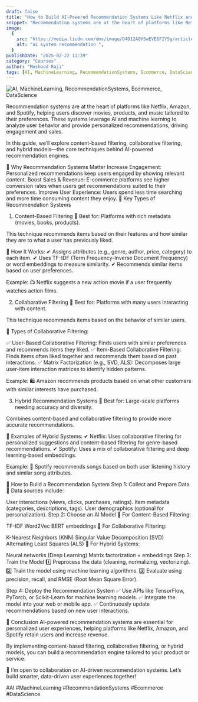 ```yaml
---
draft: false
title: "How to Build AI-Powered Recommendation Systems Like Netflix and Amazon"
snippet: "Recommendation systems are at the heart of platforms like Netflix, Amazon, and Spotify, helping users discover movies, products, and music tailored to their preferences. These systems leverage AI and machine learning to analyze user behavior and provide personalized recommendations, driving engagement and sales."
image:
  {
    src: "https://media.licdn.com/dms/image/D4D12AQHSwEVE6FIYSg/article-cover_image-shrink_720_1280/0/1710834928476?e=2147483647&v=beta&t=bbSjRs15LDXaWrKSIhnHHC8jilREvWzaJ9T63-9dP3E",
    alt: "ai system recommendation ",
  }
publishDate: "2025-02-22 11:39"
category: "Courses"
author: "Moshood Raji"
tags: [AI, MachineLearning, RecommendationSystems, Ecommerce, DataScience]
---
```


![AI, MachineLearning, RecommendationSystems, Ecommerce, DataScience ](https://media.licdn.com/dms/image/D4D12AQHSwEVE6FIYSg/article-cover_image-shrink_720_1280/0/1710834928476?e=2147483647&v=beta&t=bbSjRs15LDXaWrKSIhnHHC8jilREvWzaJ9T63-9dP3E)

Recommendation systems are at the heart of platforms like Netflix, Amazon, and Spotify, helping users discover movies, products, and music tailored to their preferences. These systems leverage AI and machine learning to analyze user behavior and provide personalized recommendations, driving engagement and sales.

In this guide, we’ll explore content-based filtering, collaborative filtering, and hybrid models—the core techniques behind AI-powered recommendation engines.

🔹 Why Recommendation Systems Matter
Increase Engagement: Personalized recommendations keep users engaged by showing relevant content.
Boost Sales & Revenue: E-commerce platforms see higher conversion rates when users get recommendations suited to their preferences.
Improve User Experience: Users spend less time searching and more time consuming content they enjoy.
🔹 Key Types of Recommendation Systems

1. Content-Based Filtering
   🚀 Best for: Platforms with rich metadata (movies, books, products).

This technique recommends items based on their features and how similar they are to what a user has previously liked.

🔹 How It Works:
✔ Assigns attributes (e.g., genre, author, price, category) to each item.
✔ Uses TF-IDF (Term Frequency-Inverse Document Frequency) or word embeddings to measure similarity.
✔ Recommends similar items based on user preferences.

Example:
📺 Netflix suggests a new action movie if a user frequently watches action films.

2. Collaborative Filtering
   🚀 Best for: Platforms with many users interacting with content.

This technique recommends items based on the behavior of similar users.

🔹 Types of Collaborative Filtering:

✅ User-Based Collaborative Filtering: Finds users with similar preferences and recommends items they liked.
✅ Item-Based Collaborative Filtering: Finds items often liked together and recommends them based on past interactions.
✅ Matrix Factorization (e.g., SVD, ALS): Decomposes large user-item interaction matrices to identify hidden patterns.

Example:
🛍 Amazon recommends products based on what other customers with similar interests have purchased.

3. Hybrid Recommendation Systems
   🚀 Best for: Large-scale platforms needing accuracy and diversity.

Combines content-based and collaborative filtering to provide more accurate recommendations.

🔹 Examples of Hybrid Systems:
✔ Netflix: Uses collaborative filtering for personalized suggestions and content-based filtering for genre-based recommendations.
✔ Spotify: Uses a mix of collaborative filtering and deep learning-based embeddings.

Example:
🎵 Spotify recommends songs based on both user listening history and similar song attributes.

🔹 How to Build a Recommendation System
Step 1: Collect and Prepare Data
📌 Data sources include:

User interactions (views, clicks, purchases, ratings).
Item metadata (categories, descriptions, tags).
User demographics (optional for personalization).
Step 2: Choose an AI Model
🔹 For Content-Based Filtering:

TF-IDF
Word2Vec
BERT embeddings
🔹 For Collaborative Filtering:

K-Nearest Neighbors (KNN)
Singular Value Decomposition (SVD)
Alternating Least Squares (ALS)
🔹 For Hybrid Systems:

Neural networks (Deep Learning)
Matrix factorization + embeddings
Step 3: Train the Model
1️⃣ Preprocess the data (cleaning, normalizing, vectorizing).
2️⃣ Train the model using machine learning algorithms.
3️⃣ Evaluate using precision, recall, and RMSE (Root Mean Square Error).

Step 4: Deploy the Recommendation System
✅ Use APIs like TensorFlow, PyTorch, or Scikit-Learn for machine learning models.
✅ Integrate the model into your web or mobile app.
✅ Continuously update recommendations based on new user interactions.

🔹 Conclusion
AI-powered recommendation systems are essential for personalized user experiences, helping platforms like Netflix, Amazon, and Spotify retain users and increase revenue.

By implementing content-based filtering, collaborative filtering, or hybrid models, you can build a recommendation engine tailored to your product or service.

🚀 I’m open to collaboration on AI-driven recommendation systems. Let’s build smarter, data-driven user experiences together!

#AI #MachineLearning #RecommendationSystems #Ecommerce #DataScience
